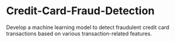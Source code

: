 # Credit-Card-Fraud-Detection
Develop a machine learning model to detect fraudulent credit card transactions based on various transaction-related features.
